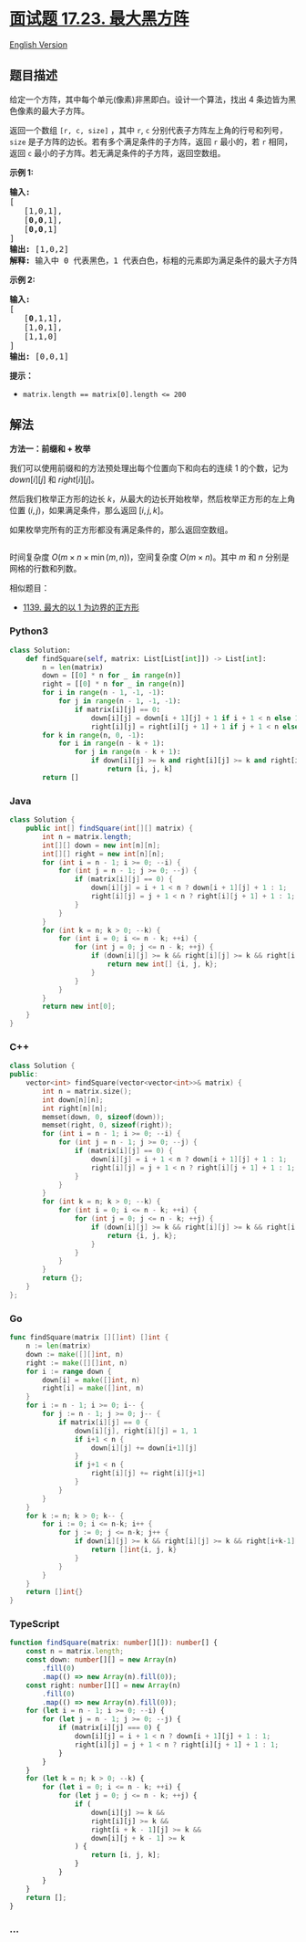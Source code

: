 # [面试题 17.23. 最大黑方阵](https://leetcode.cn/problems/max-black-square-lcci)

[English Version](/lcci/17.23.Max%20Black%20Square/README_EN.md)

## 题目描述

<!-- 这里写题目描述 -->
<p>给定一个方阵，其中每个单元(像素)非黑即白。设计一个算法，找出 4 条边皆为黑色像素的最大子方阵。</p>
<p>返回一个数组 <code>[r, c, size]</code> ，其中&nbsp;<code>r</code>,&nbsp;<code>c</code>&nbsp;分别代表子方阵左上角的行号和列号，<code>size</code> 是子方阵的边长。若有多个满足条件的子方阵，返回 <code>r</code> 最小的，若 <code>r</code> 相同，返回 <code>c</code> 最小的子方阵。若无满足条件的子方阵，返回空数组。</p>
<p><strong>示例 1:</strong></p>
<pre><strong>输入:
</strong>[
&nbsp;  [1,0,1],
&nbsp;  [<strong>0,0</strong>,1],
&nbsp;  [<strong>0,0</strong>,1]
]
<strong>输出: </strong>[1,0,2]
<strong>解释: </strong>输入中 0 代表黑色，1 代表白色，标粗的元素即为满足条件的最大子方阵
</pre>
<p><strong>示例 2:</strong></p>
<pre><strong>输入:
</strong>[
&nbsp;  [<strong>0</strong>,1,1],
&nbsp;  [1,0,1],
&nbsp;  [1,1,0]
]
<strong>输出: </strong>[0,0,1]
</pre>
<p><strong>提示：</strong></p>
<ul>
	<li><code>matrix.length == matrix[0].length &lt;= 200</code></li>
</ul>

## 解法

<!-- 这里可写通用的实现逻辑 -->

**方法一：前缀和 + 枚举**

我们可以使用前缀和的方法预处理出每个位置向下和向右的连续 $1$ 的个数，记为 $down[i][j]$ 和 $right[i][j]$。

然后我们枚举正方形的边长 $k$，从最大的边长开始枚举，然后枚举正方形的左上角位置 $(i, j)$，如果满足条件，那么返回 $[i, j, k]$。

如果枚举完所有的正方形都没有满足条件的，那么返回空数组。

<p><img alt="" src="https://fastly.jsdelivr.net/gh/doocs/leetcode@main/lcci/17.23.Max%20Black%20Square/images/max_black_square.png" /></p>

时间复杂度 $O(m \times n \times \min(m, n))$，空间复杂度 $O(m \times n)$。其中 $m$ 和 $n$ 分别是网格的行数和列数。

相似题目：

-   [1139. 最大的以 1 为边界的正方形](/solution/1100-1199/1139.Largest%201-Bordered%20Square/README.md)

<!-- tabs:start -->

### **Python3**

<!-- 这里可写当前语言的特殊实现逻辑 -->

```python
class Solution:
    def findSquare(self, matrix: List[List[int]]) -> List[int]:
        n = len(matrix)
        down = [[0] * n for _ in range(n)]
        right = [[0] * n for _ in range(n)]
        for i in range(n - 1, -1, -1):
            for j in range(n - 1, -1, -1):
                if matrix[i][j] == 0:
                    down[i][j] = down[i + 1][j] + 1 if i + 1 < n else 1
                    right[i][j] = right[i][j + 1] + 1 if j + 1 < n else 1
        for k in range(n, 0, -1):
            for i in range(n - k + 1):
                for j in range(n - k + 1):
                    if down[i][j] >= k and right[i][j] >= k and right[i + k - 1][j] >= k and down[i][j + k - 1] >= k:
                        return [i, j, k]
        return []
```

### **Java**

<!-- 这里可写当前语言的特殊实现逻辑 -->

```java
class Solution {
    public int[] findSquare(int[][] matrix) {
        int n = matrix.length;
        int[][] down = new int[n][n];
        int[][] right = new int[n][n];
        for (int i = n - 1; i >= 0; --i) {
            for (int j = n - 1; j >= 0; --j) {
                if (matrix[i][j] == 0) {
                    down[i][j] = i + 1 < n ? down[i + 1][j] + 1 : 1;
                    right[i][j] = j + 1 < n ? right[i][j + 1] + 1 : 1;
                }
            }
        }
        for (int k = n; k > 0; --k) {
            for (int i = 0; i <= n - k; ++i) {
                for (int j = 0; j <= n - k; ++j) {
                    if (down[i][j] >= k && right[i][j] >= k && right[i + k - 1][j] >= k && down[i][j + k - 1] >= k) {
                        return new int[] {i, j, k};
                    }
                }
            }
        }
        return new int[0];
    }
}
```

### **C++**

```cpp
class Solution {
public:
    vector<int> findSquare(vector<vector<int>>& matrix) {
        int n = matrix.size();
        int down[n][n];
        int right[n][n];
        memset(down, 0, sizeof(down));
        memset(right, 0, sizeof(right));
        for (int i = n - 1; i >= 0; --i) {
            for (int j = n - 1; j >= 0; --j) {
                if (matrix[i][j] == 0) {
                    down[i][j] = i + 1 < n ? down[i + 1][j] + 1 : 1;
                    right[i][j] = j + 1 < n ? right[i][j + 1] + 1 : 1;
                }
            }
        }
        for (int k = n; k > 0; --k) {
            for (int i = 0; i <= n - k; ++i) {
                for (int j = 0; j <= n - k; ++j) {
                    if (down[i][j] >= k && right[i][j] >= k && right[i + k - 1][j] >= k && down[i][j + k - 1] >= k) {
                        return {i, j, k};
                    }
                }
            }
        }
        return {};
    }
};
```

### **Go**

```go
func findSquare(matrix [][]int) []int {
	n := len(matrix)
	down := make([][]int, n)
	right := make([][]int, n)
	for i := range down {
		down[i] = make([]int, n)
		right[i] = make([]int, n)
	}
	for i := n - 1; i >= 0; i-- {
		for j := n - 1; j >= 0; j-- {
			if matrix[i][j] == 0 {
				down[i][j], right[i][j] = 1, 1
				if i+1 < n {
					down[i][j] += down[i+1][j]
				}
				if j+1 < n {
					right[i][j] += right[i][j+1]
				}
			}
		}
	}
	for k := n; k > 0; k-- {
		for i := 0; i <= n-k; i++ {
			for j := 0; j <= n-k; j++ {
				if down[i][j] >= k && right[i][j] >= k && right[i+k-1][j] >= k && down[i][j+k-1] >= k {
					return []int{i, j, k}
				}
			}
		}
	}
	return []int{}
}
```

### **TypeScript**

```ts
function findSquare(matrix: number[][]): number[] {
    const n = matrix.length;
    const down: number[][] = new Array(n)
        .fill(0)
        .map(() => new Array(n).fill(0));
    const right: number[][] = new Array(n)
        .fill(0)
        .map(() => new Array(n).fill(0));
    for (let i = n - 1; i >= 0; --i) {
        for (let j = n - 1; j >= 0; --j) {
            if (matrix[i][j] === 0) {
                down[i][j] = i + 1 < n ? down[i + 1][j] + 1 : 1;
                right[i][j] = j + 1 < n ? right[i][j + 1] + 1 : 1;
            }
        }
    }
    for (let k = n; k > 0; --k) {
        for (let i = 0; i <= n - k; ++i) {
            for (let j = 0; j <= n - k; ++j) {
                if (
                    down[i][j] >= k &&
                    right[i][j] >= k &&
                    right[i + k - 1][j] >= k &&
                    down[i][j + k - 1] >= k
                ) {
                    return [i, j, k];
                }
            }
        }
    }
    return [];
}
```

### **...**

```

```

<!-- tabs:end -->
